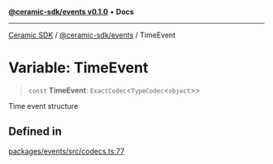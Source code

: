 [**@ceramic-sdk/events v0.1.0**](../README.md) • **Docs**

***

[Ceramic SDK](../../../README.md) / [@ceramic-sdk/events](../README.md) / TimeEvent

# Variable: TimeEvent

> `const` **TimeEvent**: `ExactCodec`\<`TypeCodec`\<`object`\>\>

Time event structure

## Defined in

[packages/events/src/codecs.ts:77](https://github.com/ceramicstudio/ceramic-sdk/blob/2df74ee449b4c48a3a1f531066c64854fe2dc5dd/packages/events/src/codecs.ts#L77)

